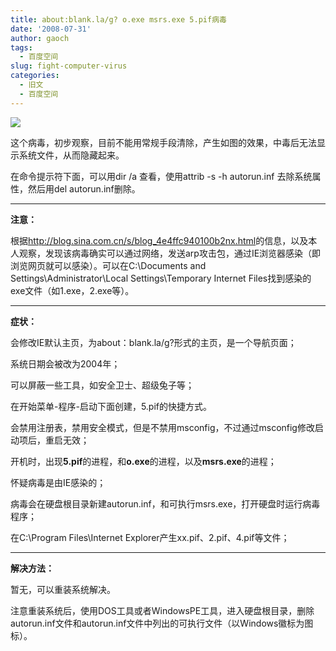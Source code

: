 ```yaml
---
title: about:blank.la/g? o.exe msrs.exe 5.pif病毒
date: '2008-07-31'
author: gaoch
tags:
  - 百度空间
slug: fight-computer-virus
categories:
  - 旧文
  - 百度空间
---
```


<img src="http://hiphotos.baidu.com/spring%5Fgao/pic/item/96bb9623e2edfe53ad34ded0.jpg" class="blogimg" />

这个病毒，初步观察，目前不能用常规手段清除，产生如图的效果，中毒后无法显示系统文件，从而隐藏起来。

在命令提示符下面，可以用dir /a 查看，使用attrib -s -h autorun.inf
去除系统属性，然后用del autorun.inf删除。

----------------

**注意：**

根据<http://blog.sina.com.cn/s/blog_4e4ffc940100b2nx.html>的信息，以及本人观察，发现该病毒确实可以通过网络，发送arp攻击包，通过IE浏览器感染（即浏览网页就可以感染）。可以在C:\\Documents
and Settings\\Administrator\\Local Settings\\Temporary Internet
Files找到感染的exe文件（如1.exe，2.exe等）。

----------------

**症状：**

会修改IE默认主页，为about：blank.la/g?形式的主页，是一个导航页面；

系统日期会被改为2004年；

可以屏蔽一些工具，如安全卫士、超级兔子等；

在开始菜单-程序-启动下面创建，5.pif的快捷方式。

会禁用注册表，禁用安全模式，但是不禁用msconfig，不过通过msconfig修改启动项后，重启无效；

开机时，出现**5.pif**的进程，和**o.exe**的进程，以及**msrs.exe**的进程；

怀疑病毒是由IE感染的；

病毒会在硬盘根目录新建autorun.inf，和可执行msrs.exe，打开硬盘时运行病毒程序；

在C:\\Program Files\\Internet Explorer产生xx.pif、2.pif、4.pif等文件；

------------------

**解决方法：**

暂无，可以重装系统解决。

注意重装系统后，使用DOS工具或者WindowsPE工具，进入硬盘根目录，删除autorun.inf文件和autorun.inf文件中列出的可执行文件（以Windows徽标为图标）。
